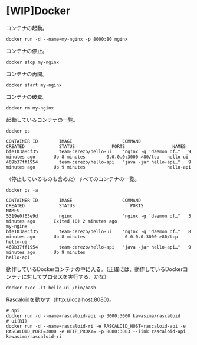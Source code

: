 # [WIP]Docker

コンテナの起動。

```console
docker run -d --name=my-nginx -p 8000:80 nginx
```

コンテナの停止。

```console
docker stop my-nginx
```

コンテナの再開。

```console
docker start my-nginx
```

コンテナの破棄。

```console
docker rm my-nginx
```

起動しているコンテナの一覧。

```console
docker ps
```

```none
CONTAINER ID        IMAGE                   COMMAND                  CREATED             STATUS              PORTS                  NAMES
bfe103a8cf35        team-cerezo/hello-ui    "nginx -g 'daemon of…"   9 minutes ago       Up 8 minutes        0.0.0.0:3000->80/tcp   hello-ui
469b37ff1954        team-cerezo/hello-api   "java -jar hello-api…"   9 minutes ago       Up 9 minutes                               hello-api
```

（停止しているものも含めた）すべてのコンテナの一覧。

```console
docker ps -a
```

```none
CONTAINER ID        IMAGE                   COMMAND                  CREATED             STATUS                     PORTS                  NAMES
5319e0f65e9d        nginx                   "nginx -g 'daemon of…"   3 minutes ago       Exited (0) 2 minutes ago                          my-nginx
bfe103a8cf35        team-cerezo/hello-ui    "nginx -g 'daemon of…"   8 minutes ago       Up 8 minutes               0.0.0.0:3000->80/tcp   hello-ui
469b37ff1954        team-cerezo/hello-api   "java -jar hello-api…"   9 minutes ago       Up 9 minutes                                      hello-api
```

動作しているDockerコンテナの中に入る。（正確には、動作しているDockerコンテナに対してプロセスを実行する、かな）

```console
docker exec -it hello-ui /bin/bash
```

Rascaloidを動かす（http://localhost:8080）。

```console
# api
docker run -d --name=rascaloid-api -p 3000:3000 kawasima/rascaloid
# ui(RI)
docker run -d --name=rascaloid-ri -e RASCALOID_HOST=rascaloid-api -e RASCALOID_PORT=3000 -e HTTP_PROXY= -p 8080:3003 --link rascaloid-api kawasima/rascaloid-ri
```
